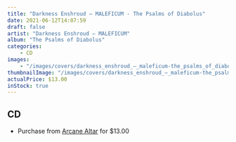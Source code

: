 ```yaml
---
title: "Darkness Enshroud ‎– MALEFICUM - The Psalms of Diabolus"
date: 2021-06-12T14:07:59
draft: false
artist: "Darkness Enshroud ‎– MALEFICUM"
album: "The Psalms of Diabolus"
categories:
    - CD
images:
    - "/images/covers/darkness_enshroud_‎–_maleficum-the_psalms_of_diabolus.jpg"
thumbnailImage: "/images/covers/darkness_enshroud_‎–_maleficum-the_psalms_of_diabolus-thumb.jpg"
actualPrice: $13.00
inStock: true
---
```


## CD
* Purchase from [Arcane Altar](https://arcanealtar.bigcartel.com/product/darkness-enshroud-maleficum-the-psalms-of-diabolus-cd) for $13.00
